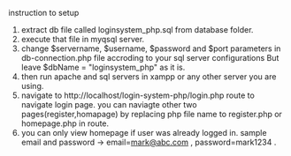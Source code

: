 instruction to setup

1. extract db file called loginsystem_php.sql from database folder.
2. execute that file in myqsql server.
3. change $servername, $username, $password and $port parameters in db-connection.php file accroding to your sql server configurations But leave  $dbName = "loginsystem_php" as it is.
4. then run apache and sql servers in xampp or any other server you are using.
5. navigate to http://localhost/login-system-php/login.php route to navigate login page. you can naviagte other two pages(register,homapage) by replacing php file name to register.php or homepage.php in route.
6. you can only view homepage if user was already logged in. sample email and password -> email=mark@abc.com , password=mark1234 . 
